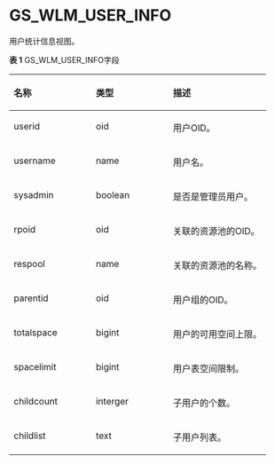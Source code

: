 # GS\_WLM\_USER\_INFO<a name="ZH-CN_TOPIC_0289901012"></a>

用户统计信息视图。

**表 1**  GS\_WLM\_USER\_INFO字段

<a name="zh-cn_topic_0283137453_zh-cn_topic_0237122399_table209941143164711"></a>
<table><thead align="left"><tr id="zh-cn_topic_0283137453_zh-cn_topic_0237122399_row111151544114711"><th class="cellrowborder" valign="top" width="32%" id="mcps1.2.4.1.1"><p id="zh-cn_topic_0283137453_zh-cn_topic_0237122399_p111153445476"><a name="zh-cn_topic_0283137453_zh-cn_topic_0237122399_p111153445476"></a><a name="zh-cn_topic_0283137453_zh-cn_topic_0237122399_p111153445476"></a>名称</p>
</th>
<th class="cellrowborder" valign="top" width="30%" id="mcps1.2.4.1.2"><p id="zh-cn_topic_0283137453_zh-cn_topic_0237122399_p1511554494716"><a name="zh-cn_topic_0283137453_zh-cn_topic_0237122399_p1511554494716"></a><a name="zh-cn_topic_0283137453_zh-cn_topic_0237122399_p1511554494716"></a>类型</p>
</th>
<th class="cellrowborder" valign="top" width="38%" id="mcps1.2.4.1.3"><p id="zh-cn_topic_0283137453_zh-cn_topic_0237122399_p5115134434715"><a name="zh-cn_topic_0283137453_zh-cn_topic_0237122399_p5115134434715"></a><a name="zh-cn_topic_0283137453_zh-cn_topic_0237122399_p5115134434715"></a>描述</p>
</th>
</tr>
</thead>
<tbody><tr id="zh-cn_topic_0283137453_zh-cn_topic_0237122399_row1211524484715"><td class="cellrowborder" valign="top" width="32%" headers="mcps1.2.4.1.1 "><p id="zh-cn_topic_0283137453_zh-cn_topic_0237122399_p2011517445475"><a name="zh-cn_topic_0283137453_zh-cn_topic_0237122399_p2011517445475"></a><a name="zh-cn_topic_0283137453_zh-cn_topic_0237122399_p2011517445475"></a>userid</p>
</td>
<td class="cellrowborder" valign="top" width="30%" headers="mcps1.2.4.1.2 "><p id="zh-cn_topic_0283137453_zh-cn_topic_0237122399_p71155447476"><a name="zh-cn_topic_0283137453_zh-cn_topic_0237122399_p71155447476"></a><a name="zh-cn_topic_0283137453_zh-cn_topic_0237122399_p71155447476"></a>oid</p>
</td>
<td class="cellrowborder" valign="top" width="38%" headers="mcps1.2.4.1.3 "><p id="zh-cn_topic_0283137453_zh-cn_topic_0237122399_p10856165215471"><a name="zh-cn_topic_0283137453_zh-cn_topic_0237122399_p10856165215471"></a><a name="zh-cn_topic_0283137453_zh-cn_topic_0237122399_p10856165215471"></a>用户OID。</p>
</td>
</tr>
<tr id="zh-cn_topic_0283137453_zh-cn_topic_0237122399_row511514419475"><td class="cellrowborder" valign="top" width="32%" headers="mcps1.2.4.1.1 "><p id="zh-cn_topic_0283137453_zh-cn_topic_0237122399_p1511544444719"><a name="zh-cn_topic_0283137453_zh-cn_topic_0237122399_p1511544444719"></a><a name="zh-cn_topic_0283137453_zh-cn_topic_0237122399_p1511544444719"></a>username</p>
</td>
<td class="cellrowborder" valign="top" width="30%" headers="mcps1.2.4.1.2 "><p id="zh-cn_topic_0283137453_zh-cn_topic_0237122399_p311574418476"><a name="zh-cn_topic_0283137453_zh-cn_topic_0237122399_p311574418476"></a><a name="zh-cn_topic_0283137453_zh-cn_topic_0237122399_p311574418476"></a>name</p>
</td>
<td class="cellrowborder" valign="top" width="38%" headers="mcps1.2.4.1.3 "><p id="zh-cn_topic_0283137453_zh-cn_topic_0237122399_p1851145234716"><a name="zh-cn_topic_0283137453_zh-cn_topic_0237122399_p1851145234716"></a><a name="zh-cn_topic_0283137453_zh-cn_topic_0237122399_p1851145234716"></a>用户名。</p>
</td>
</tr>
<tr id="zh-cn_topic_0283137453_zh-cn_topic_0237122399_row1111594494711"><td class="cellrowborder" valign="top" width="32%" headers="mcps1.2.4.1.1 "><p id="zh-cn_topic_0283137453_zh-cn_topic_0237122399_p1711534410471"><a name="zh-cn_topic_0283137453_zh-cn_topic_0237122399_p1711534410471"></a><a name="zh-cn_topic_0283137453_zh-cn_topic_0237122399_p1711534410471"></a>sysadmin</p>
</td>
<td class="cellrowborder" valign="top" width="30%" headers="mcps1.2.4.1.2 "><p id="zh-cn_topic_0283137453_zh-cn_topic_0237122399_p11115114424710"><a name="zh-cn_topic_0283137453_zh-cn_topic_0237122399_p11115114424710"></a><a name="zh-cn_topic_0283137453_zh-cn_topic_0237122399_p11115114424710"></a>boolean</p>
</td>
<td class="cellrowborder" valign="top" width="38%" headers="mcps1.2.4.1.3 "><p id="zh-cn_topic_0283137453_zh-cn_topic_0237122399_p5844165254714"><a name="zh-cn_topic_0283137453_zh-cn_topic_0237122399_p5844165254714"></a><a name="zh-cn_topic_0283137453_zh-cn_topic_0237122399_p5844165254714"></a>是否是管理员用户。</p>
</td>
</tr>
<tr id="zh-cn_topic_0283137453_zh-cn_topic_0237122399_row011513449472"><td class="cellrowborder" valign="top" width="32%" headers="mcps1.2.4.1.1 "><p id="zh-cn_topic_0283137453_zh-cn_topic_0237122399_p6115154494720"><a name="zh-cn_topic_0283137453_zh-cn_topic_0237122399_p6115154494720"></a><a name="zh-cn_topic_0283137453_zh-cn_topic_0237122399_p6115154494720"></a>rpoid</p>
</td>
<td class="cellrowborder" valign="top" width="30%" headers="mcps1.2.4.1.2 "><p id="zh-cn_topic_0283137453_zh-cn_topic_0237122399_p14115194419479"><a name="zh-cn_topic_0283137453_zh-cn_topic_0237122399_p14115194419479"></a><a name="zh-cn_topic_0283137453_zh-cn_topic_0237122399_p14115194419479"></a>oid</p>
</td>
<td class="cellrowborder" valign="top" width="38%" headers="mcps1.2.4.1.3 "><p id="zh-cn_topic_0283137453_zh-cn_topic_0237122399_p9839115264713"><a name="zh-cn_topic_0283137453_zh-cn_topic_0237122399_p9839115264713"></a><a name="zh-cn_topic_0283137453_zh-cn_topic_0237122399_p9839115264713"></a>关联的资源池的OID。</p>
</td>
</tr>
<tr id="zh-cn_topic_0283137453_zh-cn_topic_0237122399_row21157446479"><td class="cellrowborder" valign="top" width="32%" headers="mcps1.2.4.1.1 "><p id="zh-cn_topic_0283137453_zh-cn_topic_0237122399_p1011524411476"><a name="zh-cn_topic_0283137453_zh-cn_topic_0237122399_p1011524411476"></a><a name="zh-cn_topic_0283137453_zh-cn_topic_0237122399_p1011524411476"></a>respool</p>
</td>
<td class="cellrowborder" valign="top" width="30%" headers="mcps1.2.4.1.2 "><p id="zh-cn_topic_0283137453_zh-cn_topic_0237122399_p121151544164711"><a name="zh-cn_topic_0283137453_zh-cn_topic_0237122399_p121151544164711"></a><a name="zh-cn_topic_0283137453_zh-cn_topic_0237122399_p121151544164711"></a>name</p>
</td>
<td class="cellrowborder" valign="top" width="38%" headers="mcps1.2.4.1.3 "><p id="zh-cn_topic_0283137453_zh-cn_topic_0237122399_p68351052114717"><a name="zh-cn_topic_0283137453_zh-cn_topic_0237122399_p68351052114717"></a><a name="zh-cn_topic_0283137453_zh-cn_topic_0237122399_p68351052114717"></a>关联的资源池的名称。</p>
</td>
</tr>
<tr id="zh-cn_topic_0283137453_zh-cn_topic_0237122399_row3115134410478"><td class="cellrowborder" valign="top" width="32%" headers="mcps1.2.4.1.1 "><p id="zh-cn_topic_0283137453_zh-cn_topic_0237122399_p4115944154720"><a name="zh-cn_topic_0283137453_zh-cn_topic_0237122399_p4115944154720"></a><a name="zh-cn_topic_0283137453_zh-cn_topic_0237122399_p4115944154720"></a>parentid</p>
</td>
<td class="cellrowborder" valign="top" width="30%" headers="mcps1.2.4.1.2 "><p id="zh-cn_topic_0283137453_zh-cn_topic_0237122399_p511514412471"><a name="zh-cn_topic_0283137453_zh-cn_topic_0237122399_p511514412471"></a><a name="zh-cn_topic_0283137453_zh-cn_topic_0237122399_p511514412471"></a>oid</p>
</td>
<td class="cellrowborder" valign="top" width="38%" headers="mcps1.2.4.1.3 "><p id="zh-cn_topic_0283137453_zh-cn_topic_0237122399_p983125216475"><a name="zh-cn_topic_0283137453_zh-cn_topic_0237122399_p983125216475"></a><a name="zh-cn_topic_0283137453_zh-cn_topic_0237122399_p983125216475"></a>用户组的OID。</p>
</td>
</tr>
<tr id="zh-cn_topic_0283137453_zh-cn_topic_0237122399_row7115174494719"><td class="cellrowborder" valign="top" width="32%" headers="mcps1.2.4.1.1 "><p id="zh-cn_topic_0283137453_zh-cn_topic_0237122399_p121151844124712"><a name="zh-cn_topic_0283137453_zh-cn_topic_0237122399_p121151844124712"></a><a name="zh-cn_topic_0283137453_zh-cn_topic_0237122399_p121151844124712"></a>totalspace</p>
</td>
<td class="cellrowborder" valign="top" width="30%" headers="mcps1.2.4.1.2 "><p id="zh-cn_topic_0283137453_zh-cn_topic_0237122399_p0117174417471"><a name="zh-cn_topic_0283137453_zh-cn_topic_0237122399_p0117174417471"></a><a name="zh-cn_topic_0283137453_zh-cn_topic_0237122399_p0117174417471"></a>bigint</p>
</td>
<td class="cellrowborder" valign="top" width="38%" headers="mcps1.2.4.1.3 "><p id="zh-cn_topic_0283137453_zh-cn_topic_0237122399_p582535294717"><a name="zh-cn_topic_0283137453_zh-cn_topic_0237122399_p582535294717"></a><a name="zh-cn_topic_0283137453_zh-cn_topic_0237122399_p582535294717"></a>用户的可用空间上限。</p>
</td>
</tr>
<tr id="zh-cn_topic_0283137453_zh-cn_topic_0237122399_row535383020518"><td class="cellrowborder" valign="top" width="32%" headers="mcps1.2.4.1.1 "><p id="zh-cn_topic_0283137453_zh-cn_topic_0237122399_p103541230255"><a name="zh-cn_topic_0283137453_zh-cn_topic_0237122399_p103541230255"></a><a name="zh-cn_topic_0283137453_zh-cn_topic_0237122399_p103541230255"></a>spacelimit</p>
</td>
<td class="cellrowborder" valign="top" width="30%" headers="mcps1.2.4.1.2 "><p id="zh-cn_topic_0283137453_zh-cn_topic_0237122399_p03551307511"><a name="zh-cn_topic_0283137453_zh-cn_topic_0237122399_p03551307511"></a><a name="zh-cn_topic_0283137453_zh-cn_topic_0237122399_p03551307511"></a>bigint</p>
</td>
<td class="cellrowborder" valign="top" width="38%" headers="mcps1.2.4.1.3 "><p id="zh-cn_topic_0283137453_zh-cn_topic_0237122399_p58211652174714"><a name="zh-cn_topic_0283137453_zh-cn_topic_0237122399_p58211652174714"></a><a name="zh-cn_topic_0283137453_zh-cn_topic_0237122399_p58211652174714"></a>用户表空间限制。</p>
</td>
</tr>
<tr id="zh-cn_topic_0283137453_zh-cn_topic_0237122399_row41171644194713"><td class="cellrowborder" valign="top" width="32%" headers="mcps1.2.4.1.1 "><p id="zh-cn_topic_0283137453_zh-cn_topic_0237122399_p18117134474714"><a name="zh-cn_topic_0283137453_zh-cn_topic_0237122399_p18117134474714"></a><a name="zh-cn_topic_0283137453_zh-cn_topic_0237122399_p18117134474714"></a>childcount</p>
</td>
<td class="cellrowborder" valign="top" width="30%" headers="mcps1.2.4.1.2 "><p id="zh-cn_topic_0283137453_zh-cn_topic_0237122399_p811718441478"><a name="zh-cn_topic_0283137453_zh-cn_topic_0237122399_p811718441478"></a><a name="zh-cn_topic_0283137453_zh-cn_topic_0237122399_p811718441478"></a>interger</p>
</td>
<td class="cellrowborder" valign="top" width="38%" headers="mcps1.2.4.1.3 "><p id="zh-cn_topic_0283137453_zh-cn_topic_0237122399_p108168522478"><a name="zh-cn_topic_0283137453_zh-cn_topic_0237122399_p108168522478"></a><a name="zh-cn_topic_0283137453_zh-cn_topic_0237122399_p108168522478"></a>子用户的个数。</p>
</td>
</tr>
<tr id="zh-cn_topic_0283137453_zh-cn_topic_0237122399_row1211724474714"><td class="cellrowborder" valign="top" width="32%" headers="mcps1.2.4.1.1 "><p id="zh-cn_topic_0283137453_zh-cn_topic_0237122399_p1811754434718"><a name="zh-cn_topic_0283137453_zh-cn_topic_0237122399_p1811754434718"></a><a name="zh-cn_topic_0283137453_zh-cn_topic_0237122399_p1811754434718"></a>childlist</p>
</td>
<td class="cellrowborder" valign="top" width="30%" headers="mcps1.2.4.1.2 "><p id="zh-cn_topic_0283137453_zh-cn_topic_0237122399_p1511710441476"><a name="zh-cn_topic_0283137453_zh-cn_topic_0237122399_p1511710441476"></a><a name="zh-cn_topic_0283137453_zh-cn_topic_0237122399_p1511710441476"></a>text</p>
</td>
<td class="cellrowborder" valign="top" width="38%" headers="mcps1.2.4.1.3 "><p id="zh-cn_topic_0283137453_zh-cn_topic_0237122399_p18812125204710"><a name="zh-cn_topic_0283137453_zh-cn_topic_0237122399_p18812125204710"></a><a name="zh-cn_topic_0283137453_zh-cn_topic_0237122399_p18812125204710"></a>子用户列表。</p>
</td>
</tr>
</tbody>
</table>

